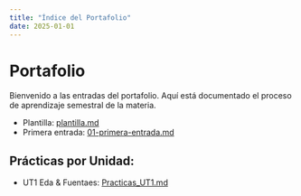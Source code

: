 ```yaml
---
title: "Índice del Portafolio"
date: 2025-01-01
---
```


# Portafolio

Bienvenido a las entradas del portafolio. Aquí está documentado el proceso de aprendizaje semestral de la materia.

- Plantilla: [plantilla.md](plantilla.md)
- Primera entrada: [01-primera-entrada.md](01-primera-entrada.md)

## Prácticas por Unidad:

- UT1 Eda & Fuentaes: [Practicas_UT1.md](01-Practica.md)

